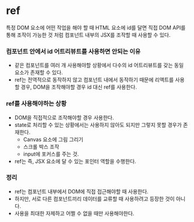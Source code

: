 ref
==
특정 DOM 요소에 어떤 작업을 해야 할 때 HTML 요소에 id를 달면 직접 DOM API를 통해 조작이 가능한 것 처럼 컴포넌트 내부의 JSX를 조작할 때 사용할 수 있다.

### 컴포넌트 안에서 id 어트리뷰트를 사용하면 안되는 이유

- 같은 컴포넌트를 여러 개 사용해야할 상황에서 다수의 id 어트리뷰트를 갖는 동일 요소가 존재할 수 있다.
- ref는 전역적으로 동작하지 않고 컴포넌트 내에서 동작하기 때문에 리액트를 사용 할 경우, DOM을 조작해야할 경우 id 대신 ref를 사용한다.

### ref를 사용해야하는 상황

- DOM을 직접적으로 조작해야할 경우 사용한다.
- state로 처리할 수 있는 상황에서는 사용하지 않아도 되지만 그렇지 못할 경우가 존재한다.
  - Canvas 요소에 그림 그리기
  - 스크롤 박스 조작
  - input에 포커스를 주는 것.
- ref는 즉, JSX 요소에 달 수 있는 포인터 역할을 수행한다.

### 정리

- ref는 컴포넌트 내부에서 DOM에 직접 접근해야할 때 사용한다.
- 하지만, 서로 다른 컴포넌트끼리 데이터를 교류할 때 사용하려고 등장한 것이 아니다.
- 사용을 최대한 자제하고 어쩔 수 없을 때만 사용해야한다.

